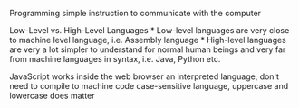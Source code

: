 Programming
    simple instruction to communicate with the computer

Low-Level vs. High-Level Languages
    * Low-level languages are very close to machine level language, i.e. Assembly language
    * High-level languages are very a lot simpler to understand for normal human beings and very far from machine languages in syntax, i.e. Java, Python etc.

JavaScript
    works inside the web browser
    an interpreted language, don't need to compile to machine code
    case-sensitive language, uppercase and lowercase does matter
